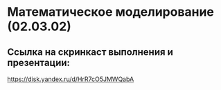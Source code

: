 # Математическое моделирование (02.03.02)
## Ссылка на скринкаст выполнения и презентации:
https://disk.yandex.ru/d/HrR7cO5JMWQabA